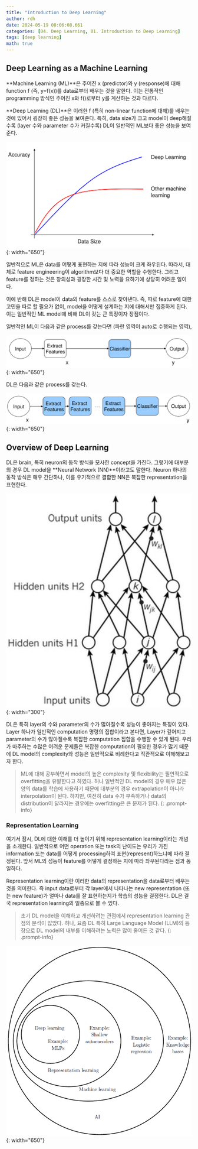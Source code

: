 ```yaml
---
title: "Introduction to Deep Learning"
author: rdh
date: 2024-05-19 08:06:08.661
categories: [04. Deep Learning, 01. Introduction to Deep Learning]
tags: [deep learning]
math: true
---
```

## Deep Learning as a Machine Learning

**Machine Learning (ML)**은 주어진 x (predictor)와 y (response)에 대해 function f (즉, y=f(x))를 data로부터 배우는 것을 말한다. 이는 전통적인 programming 방식인 주어진 x와 f()로부터 y를 계산하는 것과 다르다.

**Deep Learning (DL)**은 이러한 f (특히 non-linear function에 대해)를 배우는 것에 있어서 굉장히 좋은 성능을 보여준다. 특히, data size가 크고 model이 deep해질수록 (layer 수와 parameter 수가 커질수록) DL이 일반적인 ML보다 좋은 성능을 보여준다.

![](/assets/img/introduction-to-deep-learning-01.png){: width="650"}


일반적으로 ML은 data를 어떻게 표현하는 지에 따라 성능이 크게 좌우된다. 따라서, 대체로 feature engineering이 algorithm보다 더 중요한 역할을 수행한다. 그리고 feature를 정하는 것은 창의성과 굉장한 시간 및 노력을 요하기에 상당히 어려운 일이다.

이에 반해 DL은 model이 data의 feature를 스스로 찾아낸다. 즉, 따로 feature에 대한 고민을 따로 할 필요가 없이, model을 어떻게 설계하는 지에 대해서만 집중하게 된다. 이는 일반적인 ML model에 비해 DL이 갖는 큰 특징이자 장점이다.

일반적인 ML이 다음과 같은 process를 갖는다면 (파란 영역이 auto로 수행되는 영역),

![](/assets/img/introduction-to-deep-learning-02.png){: width="650"}

DL은 다음과 같은 process를 갖는다.

![](/assets/img/introduction-to-deep-learning-03.png){: width="650"}

## Overview of Deep Learning
DL은 brain, 특히 neuron의 동작 방식을 모사한 concept을 가진다. 그렇기에 대부분의 경우 DL model을 **Neural Network (NN)**이라고도 말한다. Neuron 하나의 동작 방식은 매우 간단하나, 이를 유기적으로 결합한 NN은 복잡한 representation을 표현한다.

![](/assets/img/introduction-to-deep-learning-04.png){: width="300"}

DL은 특히 layer의 수와 parameter의 수가 많아질수록 성능이 좋아지는 특징이 있다. Layer 하나가 일반적인 computation 명령의 집합이라고 본다면, Layer가 깊어지고 parameter의 수가 많아질수록 복잡한 computation 집합을 수행할 수 있게 된다. 우리가 마주하는 수많은 어려운 문제들은 복잡한 computation이 필요한 경우가 많기 때문에 DL model의 complexity와 성능은 일반적으로 비례한다고 직관적으로 이해해보고자 한다.

> ML에 대해 공부하면서 model의 높은 complexity 및 flexibility는 필연적으로 overfitting을 유발한다고 하였다. 허나 일반적인 DL model의 경우 매우 많은 양의 data를 학습에 사용하기 때문에 대부분의 경우 extrapolation이 아니라 interpolation이 된다. 하지만, 여전히 data 수가 부족하거나 data의 distribution이 달라지는 경우에는 overfitting은 큰 문제가 된다.
{: .prompt-info}

### Representation Learning
여기서 잠시, DL에 대한 이해를 더 높이기 위해 representation learning이라는 개념을 소개한다. 일반적으로 어떤 operation 또는 task의 난이도는 우리가 가진 information 또는 data를 어떻게 processing하여 표현(represent)하느냐에 따라 결정된다. 앞서 ML의 성능이 feature를 어떻게 결정하는 지에 따라 좌우된다라는 점과 동일하다.

Representation learning이란 이러한 data의 representation을 data로부터 배우는 것을 의미한다. 즉 input data로부터 각 layer에서 나타나는 new representation (또는 new feature)가 얼마나 data를 잘 표현하는지가 학습의 성능을 결정한다. DL은 결국 representation learning의 일종으로 볼 수 있다.

> 초기 DL model을 이해하고 개선하려는 관점에서 representation learning 관점의 분석이 많았다. 허나, 요즘 DL 특히 Large Language Model (LLM)의 등장으로 DL model의 내부를 이해하려는 노력은 많이 줄어든 것 같다.
{: .prompt-info}

![](/assets/img/introduction-to-deep-learning-05.png){: width="650"}
